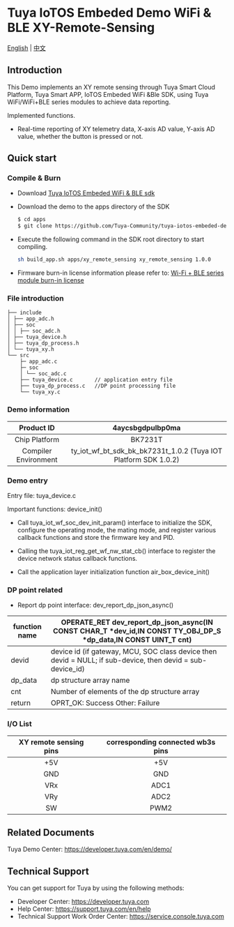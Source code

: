 # Tuya IoTOS Embeded Demo WiFi & BLE XY-Remote-Sensing

[English](./README.md) | [中文](./README_zh.md) 

## Introduction 

This Demo implements an XY remote sensing through Tuya Smart Cloud Platform, Tuya Smart APP, IoTOS Embeded WiFi &Ble SDK, using Tuya WiFi/WiFi+BLE series modules to achieve data reporting.

Implemented functions.

+ Real-time reporting of XY telemetry data, X-axis AD value, Y-axis AD value, whether the button is pressed or not.




## Quick start 

### Compile & Burn 
+ Download [Tuya IoTOS Embeded WiFi & BLE sdk](https://github.com/tuya/tuya-iotos-embeded-sdk-wifi-ble-bk7231t) 

+ Download the demo to the apps directory of the SDK 

  ```bash
  $ cd apps
  $ git clone https://github.com/Tuya-Community/tuya-iotos-embeded-demo-wifi-ble-xy-remote-sensing.git
  ```
  
+ Execute the following command in the SDK root directory to start compiling.

  ```bash
  sh build_app.sh apps/xy_remote_sensing xy_remote_sensing 1.0.0 
  ```

+ Firmware burn-in license information please refer to: [Wi-Fi + BLE series module burn-in license](https://developer.tuya.com/cn/docs/iot/device-development/burn-and-authorization/burn-and-authorize-wifi-ble-modules/burn-and-authorize-wb-series-modules?id=Ka78f4pttsytd) 

 

 ### File introduction 

```
├── include
│ ├── app_adc.h
│ ├── soc
│ │ ├── soc_adc.h
│ ├── tuya_device.h
│ ├── tuya_dp_process.h
│ └── tuya_xy.h
└── src
    ├─ app_adc.c
    ├─ soc
    │ └── soc_adc.c
    ├── tuya_device.c 		// application entry file
    ├── tuya_dp_process.c 	//DP point processing file
    └── tuya_xy.c
```



 ### Demo information 

| Product ID | 4aycsbgdpulbp0ma |
| :------: | :--------------------------------------------------------: |
| Chip Platform | BK7231T |
| Compiler Environment | ty_iot_wf_bt_sdk_bk_bk7231t_1.0.2 (Tuya IOT Platform SDK 1.0.2) |

  

### Demo entry

Entry file: tuya_device.c

Important functions: device_init()

+ Call tuya_iot_wf_soc_dev_init_param() interface to initialize the SDK, configure the operating mode, the mating mode, and register various callback functions and store the firmware key and PID.

+ Calling the tuya_iot_reg_get_wf_nw_stat_cb() interface to register the device network status callback functions.

+ Call the application layer initialization function air_box_device_init()

 

### DP point related

+ Report dp point interface: dev_report_dp_json_async()

| function name | OPERATE_RET dev_report_dp_json_async(IN CONST CHAR_T *dev_id,IN CONST TY_OBJ_DP_S *dp_data,IN CONST UINT_T cnt) |
| ------- | ------------------------------------------------------------ |
| devid | device id (if gateway, MCU, SOC class device then devid = NULL; if sub-device, then devid = sub-device_id) |
| dp_data | dp structure array name |
| cnt | Number of elements of the dp structure array |
| return | OPRT_OK: Success Other: Failure |

 

### I/O List 

| XY remote sensing pins | corresponding connected wb3s pins |
| :--------: | :----------------: |
| +5V | +5V |
| GND | GND |
| VRx | ADC1 |
| VRy | ADC2 |
| SW | PWM2 |

 

## Related Documents

Tuya Demo Center: https://developer.tuya.com/en/demo/



## Technical Support

You can get support for Tuya by using the following methods:

- Developer Center: https://developer.tuya.com
- Help Center: https://support.tuya.com/en/help
- Technical Support Work Order Center: https://service.console.tuya.com
